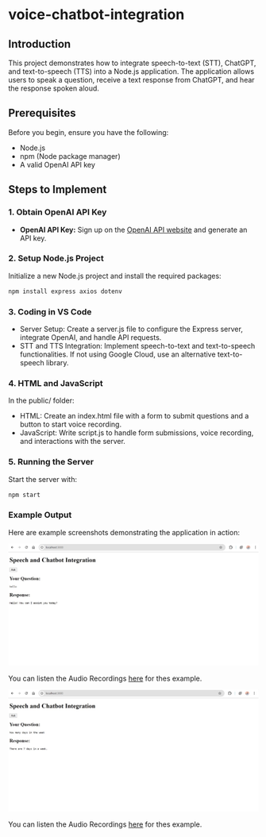 # voice-chatbot-integration

## Introduction
This project demonstrates how to integrate speech-to-text (STT), ChatGPT, and text-to-speech (TTS) into a Node.js application. The application allows users to speak a question, receive a text response from ChatGPT, and hear the response spoken aloud.

## Prerequisites
Before you begin, ensure you have the following:
- Node.js
- npm (Node package manager)
- A valid OpenAI API key

## Steps to Implement

### 1. Obtain OpenAI API Key

- **OpenAI API Key:** Sign up on the [OpenAI API website](https://platform.openai.com/account/api-keys) and generate an API key.

### 2. Setup Node.js Project

Initialize a new Node.js project and install the required packages:

```bash
npm install express axios dotenv
```

### 3. Coding in VS Code

- Server Setup: Create a server.js file to configure the Express server, integrate OpenAI, and handle API requests.
- STT and TTS Integration: Implement speech-to-text and text-to-speech functionalities. If not using Google Cloud, use an alternative text-to-speech library.

### 4. HTML and JavaScript

In the public/ folder:
- HTML: Create an index.html file with a form to submit questions and a button to start voice recording.
- JavaScript: Write script.js to handle form submissions, voice recording, and interactions with the server.

### 5. Running the Server

Start the server with:

```bash
npm start
```

### Example Output

Here are example screenshots demonstrating the application in action:

![photo](IMG_5555.jpg)

You can listen the Audio Recordings [here](one.mp3) for thes example.

![photo](IMG_5554.jpg)

You can listen the Audio Recordings [here](two.mp3) for thes example.
